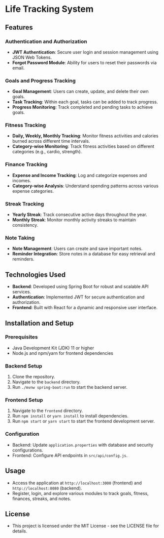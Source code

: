 # Life Tracking System

## Features

### Authentication and Authorization
- **JWT Authentication**: Secure user login and session management using JSON Web Tokens.
- **Forgot Password Module**: Ability for users to reset their passwords via email.

### Goals and Progress Tracking
- **Goal Management**: Users can create, update, and delete their own goals.
- **Task Tracking**: Within each goal, tasks can be added to track progress.
- **Progress Monitoring**: Track completed and pending tasks to achieve goals.

### Fitness Tracking
- **Daily, Weekly, Monthly Tracking**: Monitor fitness activities and calories burned across different time intervals.
- **Category-wise Monitoring**: Track fitness activities based on different categories (e.g., cardio, strength).

### Finance Tracking
- **Expense and Income Tracking**: Log and categorize expenses and incomes.
- **Category-wise Analysis**: Understand spending patterns across various expense categories.

### Streak Tracking
- **Yearly Streak**: Track consecutive active days throughout the year.
- **Monthly Streak**: Monitor monthly activity streaks to maintain consistency.

### Note Taking
- **Note Management**: Users can create and save important notes.
- **Reminder Integration**: Store notes in a database for easy retrieval and reminders.

## Technologies Used

- **Backend**: Developed using Spring Boot for robust and scalable API services.
- **Authentication**: Implemented JWT for secure authentication and authorization.
- **Frontend**: Built with React for a dynamic and responsive user interface.

## Installation and Setup

### Prerequisites
- Java Development Kit (JDK) 11 or higher
- Node.js and npm/yarn for frontend dependencies

### Backend Setup
1. Clone the repository.
2. Navigate to the `backend` directory.
3. Run `./mvnw spring-boot:run` to start the backend server.

### Frontend Setup
1. Navigate to the `frontend` directory.
2. Run `npm install` or `yarn install` to install dependencies.
3. Run `npm start` or `yarn start` to start the frontend development server.

### Configuration
- Backend: Update `application.properties` with database and security configurations.
- Frontend: Configure API endpoints in `src/api/config.js`.

## Usage
- Access the application at `http://localhost:3000` (frontend) and `http://localhost:8080` (backend).
- Register, login, and explore various modules to track goals, fitness, finances, streaks, and notes.


## License
- This project is licensed under the MIT License - see the LICENSE file for details.
